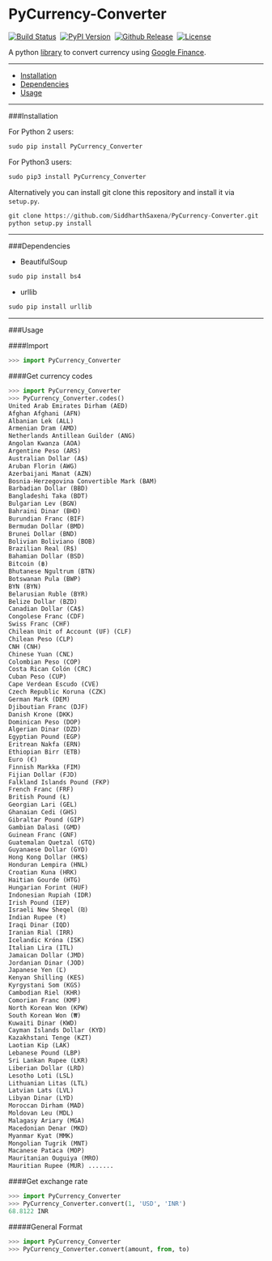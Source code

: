 # PyCurrency-Converter

[![Build Status](https://travis-ci.org/SiddharthSaxena/PyCurrency-Converter.svg?branch=master)](https://travis-ci.org/SiddharthSaxena/PyCurrency-Converter)&nbsp;&nbsp;[![PyPI Version](https://img.shields.io/badge/pypi-v1.0-orange.svg?maxAge=3600&&style=flat)](https://pypi.python.org/pypi/PyCurrency-Converter)&nbsp;&nbsp;[![Github Release](https://img.shields.io/badge/version-v1.0-red.svg?maxAge=3600&&style=flat)](https://github.com/SiddharthSaxena/PyCurrency-Converter/releases/tag/v1.0)&nbsp;&nbsp;[![License](https://img.shields.io/badge/license-GPL--3.0-blue.svg?maxAge=3600&&style=flat)](https://github.com/SiddharthSaxena/PyCurrency-Converter/blob/master/LICENSE)

A python [library](https://pypi.python.org/pypi/PyCurrency-Converter) to convert currency using [Google Finance](https://www.google.com/finance).

---

* [Installation](#installation)
* [Dependencies](#dependencies)
* [Usage](#usage)

---

###Installation

For Python 2 users:

```python
sudo pip install PyCurrency_Converter
```

For Python3 users:

```python
sudo pip3 install PyCurrency_Converter
```

Alternatively you can install git clone this repository and install it via `setup.py`.

```python
git clone https://github.com/SiddharthSaxena/PyCurrency-Converter.git
python setup.py install
```

---

###Dependencies

* BeautifulSoup

```python
sudo pip install bs4
```

* urllib

```python
sudo pip install urllib
```

---

###Usage

####Import

``` python
>>> import PyCurrency_Converter
```

####Get currency codes

```python
>>> import PyCurrency_Converter
>>> PyCurrency_Converter.codes()
United Arab Emirates Dirham (AED)
Afghan Afghani (AFN)
Albanian Lek (ALL)
Armenian Dram (AMD)
Netherlands Antillean Guilder (ANG)
Angolan Kwanza (AOA)
Argentine Peso (ARS)
Australian Dollar (A$)
Aruban Florin (AWG)
Azerbaijani Manat (AZN)
Bosnia-Herzegovina Convertible Mark (BAM)
Barbadian Dollar (BBD)
Bangladeshi Taka (BDT)
Bulgarian Lev (BGN)
Bahraini Dinar (BHD)
Burundian Franc (BIF)
Bermudan Dollar (BMD)
Brunei Dollar (BND)
Bolivian Boliviano (BOB)
Brazilian Real (R$)
Bahamian Dollar (BSD)
Bitcoin (฿)
Bhutanese Ngultrum (BTN)
Botswanan Pula (BWP)
BYN (BYN)
Belarusian Ruble (BYR)
Belize Dollar (BZD)
Canadian Dollar (CA$)
Congolese Franc (CDF)
Swiss Franc (CHF)
Chilean Unit of Account (UF) (CLF)
Chilean Peso (CLP)
CNH (CNH)
Chinese Yuan (CNĽ)
Colombian Peso (COP)
Costa Rican Colón (CRC)
Cuban Peso (CUP)
Cape Verdean Escudo (CVE)
Czech Republic Koruna (CZK)
German Mark (DEM)
Djiboutian Franc (DJF)
Danish Krone (DKK)
Dominican Peso (DOP)
Algerian Dinar (DZD)
Egyptian Pound (EGP)
Eritrean Nakfa (ERN)
Ethiopian Birr (ETB)
Euro (€)
Finnish Markka (FIM)
Fijian Dollar (FJD)
Falkland Islands Pound (FKP)
French Franc (FRF)
British Pound (Ł)
Georgian Lari (GEL)
Ghanaian Cedi (GHS)
Gibraltar Pound (GIP)
Gambian Dalasi (GMD)
Guinean Franc (GNF)
Guatemalan Quetzal (GTQ)
Guyanaese Dollar (GYD)
Hong Kong Dollar (HK$)
Honduran Lempira (HNL)
Croatian Kuna (HRK)
Haitian Gourde (HTG)
Hungarian Forint (HUF)
Indonesian Rupiah (IDR)
Irish Pound (IEP)
Israeli New Sheqel (₪)
Indian Rupee (₹)
Iraqi Dinar (IQD)
Iranian Rial (IRR)
Icelandic Króna (ISK)
Italian Lira (ITL)
Jamaican Dollar (JMD)
Jordanian Dinar (JOD)
Japanese Yen (Ľ)
Kenyan Shilling (KES)
Kyrgystani Som (KGS)
Cambodian Riel (KHR)
Comorian Franc (KMF)
North Korean Won (KPW)
South Korean Won (₩)
Kuwaiti Dinar (KWD)
Cayman Islands Dollar (KYD)
Kazakhstani Tenge (KZT)
Laotian Kip (LAK)
Lebanese Pound (LBP)
Sri Lankan Rupee (LKR)
Liberian Dollar (LRD)
Lesotho Loti (LSL)
Lithuanian Litas (LTL)
Latvian Lats (LVL)
Libyan Dinar (LYD)
Moroccan Dirham (MAD)
Moldovan Leu (MDL)
Malagasy Ariary (MGA)
Macedonian Denar (MKD)
Myanmar Kyat (MMK)
Mongolian Tugrik (MNT)
Macanese Pataca (MOP)
Mauritanian Ouguiya (MRO)
Mauritian Rupee (MUR) .......
```

####Get exchange rate

```python
>>> import PyCurrency_Converter
>>> PyCurrency_Converter.convert(1, 'USD', 'INR')
68.8122 INR
```

#####General Format

```python
>>> import PyCurrency_Converter
>>> PyCurrency_Converter.convert(amount, from, to)
```

